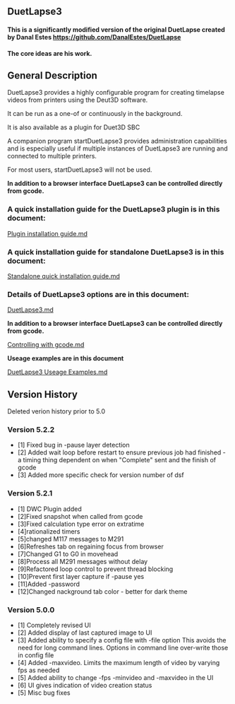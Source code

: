 ## DuetLapse3

#### This is a significantly modified version of the original DuetLapse created by Danal Estes https://github.com/DanalEstes/DuetLapse
#### The core ideas are his work.

## General Description

DuetLapse3 provides a highly configurable program for creating timelapse videos from printers using the Deut3D software.

It can be run as a one-of or continuously in the background.

It is also available as a plugin for Duet3D SBC

A companion program startDuetLapse3 provides administration capabilities and is especially useful if multiple instances of DuetLapse3 are running and connected to multiple printers.

For most users, startDuetLapse3 will not be used.

**In addition to a browser interface DuetLapse3 can be controlled directly from gcode.**

### A quick installation guide for the DuetLapse3 plugin is in this document:

[Plugin installation guide.md](https://github.com/stuartofmt/DuetLapse3/blob/main/plugin/plugin%20installation%20guide.md)

### A quick installation guide for standalone DuetLapse3 is in this document:

[Standalone quick installation guide.md](https://github.com/stuartofmt/DuetLapse3/blob/main/Documents/Standalone%20quick%20installation%20guide.md)

### Details of DuetLapse3 options are in this document:

[DuetLapse3.md](https://github.com/stuartofmt/DuetLapse3/blob/main/Documents/DuetLapse3.md)

**In addition to a browser interface DuetLapse3 can be controlled directly from gcode.**

[Controlling with gcode.md](https://github.com/stuartofmt/DuetLapse3/blob/main/Documents/Controlling%20with%20gcode.md)

**Useage examples are in this document**

[DuetLapse3 Useage Examples.md](https://github.com/stuartofmt/DuetLapse3/blob/main/Documents/DuetLapse3%20Useage%20Examples.md)

## Version History

Deleted verion history prior to 5.0

### Version 5.2.2

- [1]  Fixed bug in -pause layer detection
- [2]  Added wait loop before restart to ensure previous job had finished - a timing thing dependent on when "Complete" sent and the finish of gcode
- [3]  Added more specific check for version number of dsf

### Version 5.2.1

- [1]  DWC Plugin added
- [2]Fixed snapshot when called from gcode
- [3]Fixed calculation type error on extratime
- [4]rationalized timers
- [5]changed M117 messages to M291
- [6]Refreshes tab on regaining focus from browser
- [7]Changed G1 to G0 in movehead
- [8]Process all M291 messages without delay
- [9]Refactored loop control to prevent thread blocking
- [10]Prevent first layer capture if -pause yes
- [11]Added -password
- [12]Changed nackground tab color - better for dark theme

### Version 5.0.0
- [1]  Completely revised UI
- [2]  Added display of last captured image to UI
- [3]  Added ability to specify a config file with -file option
       This avoids the need for long command lines. Options in command line over-write those in config file
- [4]  Added -maxvideo.  Limits the maximum length of video by varying fps as needed
- [5]  Added ability to change -fps -minvideo and -maxvideo in the UI
- [6]  UI gives indication of video creation status
- [5]  Misc bug fixes